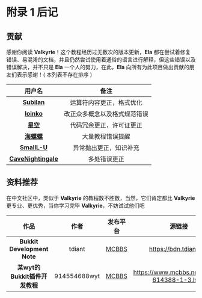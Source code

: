 # 附录 1 后记

## 贡献

感谢你阅读 **Valkyrie**！这个教程经历过无数次的版本更新，**Ela** 都在尝试着修复错误、易混淆的文档，并且仍然尝试使用着通俗的语言进行解释，但这些错误以及错误解决，并不只是 **Ela** 一个人的努力，在此，**Ela** 向所有为此项目做出贡献的朋友们表示感谢！( 本列表不存在排序 )

用户名|备注
:-:|:-:
**[Subilan](https://github.com/Subilan)**|运算符内容更正，格式优化
**[loinko](https://github.com/loinko)**|改正众多概念以及格式规范错误
**[星空](https://www.mcbbs.net/home.php?mod=space&uid=281332)**|代码冗余更正，许可证更正
**[海螺螺](https://www.mcbbs.net/home.php?mod=space&uid=1196990)**|大量教程错误提醒
**[SmallL-U](https://github.com/SmallL-U)**|异常抛出更正，知识补充
**[CaveNightingale](https://github.com/CaveNightingale)**|多处错误更正

## 资料推荐

在中文社区中，类似于 **Valkyrie** 的教程数不胜数，当然，它们肯定都比 **Valkyrie** 更专业、更优秀，当你学习完毕 **Valkyrie**，不妨试试他们吧

作品|作者|发布平台|源链接
:-:|:-:|:-:|:-:
**Bukkit Development Note**|tdiant|[MCBBS](https://www.mcbbs.net/thread-808820-1-8.html)|https://bdn.tdiant.net
**某wyt的Bukkit插件开发教程**|914554688wyt|[MCBBS](https://www.mcbbs.net/thread-614388-1-3.html)|https://www.mcbbs.net/thread-614388-1-3.html